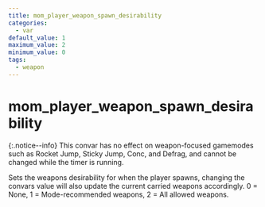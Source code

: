 ```yaml
---
title: mom_player_weapon_spawn_desirability
categories:
  - var
default_value: 1
maximum_value: 2
minimum_value: 0
tags:
  - weapon
---
```


# mom_player_weapon_spawn_desirability

{:.notice--info}
This convar has no effect on weapon-focused gamemodes such as Rocket Jump, Sticky Jump, Conc, and Defrag, and cannot be changed while the timer is running.

Sets the weapons desirability for when the player spawns, changing the convars value will also update the current carried weapons accordingly.
0 = None, 1 = Mode-recommended weapons, 2 = All allowed weapons.
